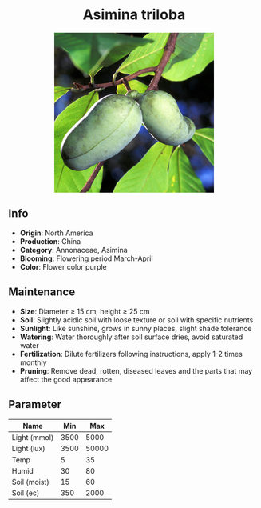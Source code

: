 <h1 align='center'>Asimina triloba</h1>
<p align="center">
    <img 
        align='center'
        width='320'
        src="../images/asimina triloba.png" 
        alt='Asimina triloba' />
</p>

## Info

 - **Origin**: North America
 - **Production**: China
 - **Category**: Annonaceae, Asimina
 - **Blooming**: Flowering period March-April
 - **Color**: Flower color purple

## Maintenance

 - **Size**: Diameter ≥ 15 cm, height ≥ 25 cm
 - **Soil**: Slightly acidic soil with loose texture or soil with specific nutrients
 - **Sunlight**: Like sunshine, grows in sunny places, slight shade tolerance
 - **Watering**: Water thoroughly after soil surface dries, avoid saturated water
 - **Fertilization**: Dilute fertilizers following instructions, apply 1-2 times monthly
 - **Pruning**: Remove dead, rotten, diseased leaves and the parts that may affect the good appearance

## Parameter

| Name         | Min  | Max   |
|--------------|------|-------|
| Light (mmol) | 3500 | 5000  |
| Light (lux)  | 3500 | 50000 |
| Temp         | 5    | 35    |
| Humid        | 30   | 80    |
| Soil (moist) | 15   | 60    |
| Soil (ec)    | 350  | 2000  |